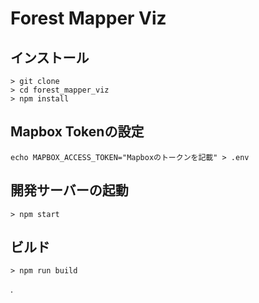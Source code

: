 # Forest Mapper Viz


## インストール

```
> git clone 
> cd forest_mapper_viz
> npm install
```

## Mapbox Tokenの設定

```
echo MAPBOX_ACCESS_TOKEN="Mapboxのトークンを記載" > .env
```

## 開発サーバーの起動

```
> npm start
```

## ビルド

```
> npm run build
```


.
